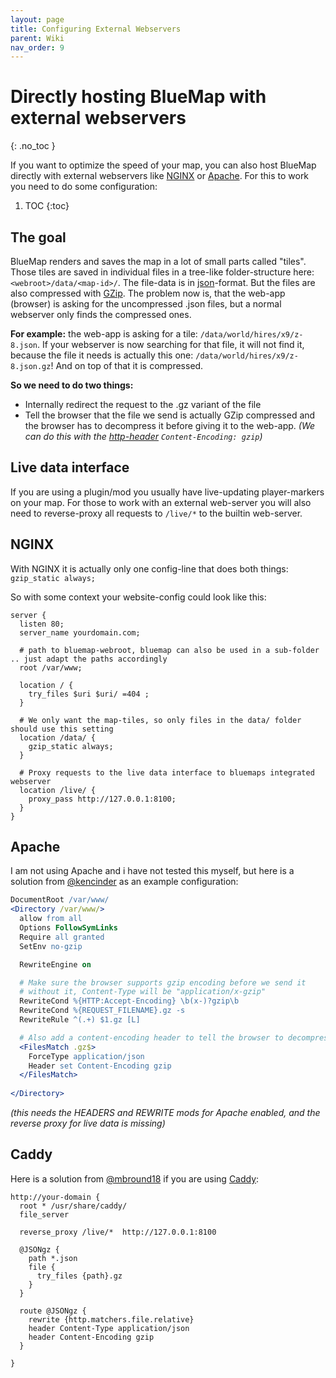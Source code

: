 ```yaml
---
layout: page
title: Configuring External Webservers
parent: Wiki
nav_order: 9
---
```


# Directly hosting BlueMap with external webservers
{: .no_toc }

If you want to optimize the speed of your map, you can also host BlueMap directly with external webservers like 
[NGINX](https://www.nginx.com/) or [Apache](https://httpd.apache.org/). For this to work you need to do 
some configuration:

1. TOC 
{:toc}

## The goal
BlueMap renders and saves the map in a lot of small parts called "tiles". Those tiles are saved in individual files 
in a tree-like folder-structure here: `<webroot>/data/<map-id>/`. The file-data is in 
[json](https://www.json.org/json-de.html)-format. But the files are also compressed with 
[GZip](https://en.wikipedia.org/wiki/Gzip). The problem now is, that the web-app (browser) is asking for the 
uncompressed .json files, but a normal webserver only finds the compressed ones.

**For example:** the web-app is asking for a tile: `/data/world/hires/x9/z-8.json`. If your webserver is now searching 
for that file, it will not find it, because the file it needs is actually this one: `/data/world/hires/x9/z-8.json.gz`!
And on top of that it is compressed.

**So we need to do two things:**
- Internally redirect the request to the .gz variant of the file
- Tell the browser that the file we send is actually GZip compressed and the browser has to decompress it before giving
  it to the web-app. *(We can do this with the [http-header](https://developer.mozilla.org/en-US/docs/Web/HTTP/Headers)
  `Content-Encoding: gzip`)*

## Live data interface
If you are using a plugin/mod you usually have live-updating player-markers on your map. For those to work with an 
external web-server you will also need to reverse-proxy all requests to `/live/*` to the builtin web-server.

## NGINX
With NGINX it is actually only one config-line that does both things: `gzip_static always;`

So with some context your website-config could look like this:
```nginx
server {
  listen 80;
  server_name yourdomain.com;

  # path to bluemap-webroot, bluemap can also be used in a sub-folder .. just adapt the paths accordingly
  root /var/www; 
  
  location / {
    try_files $uri $uri/ =404 ;
  }
  
  # We only want the map-tiles, so only files in the data/ folder should use this setting
  location /data/ {
    gzip_static always;
  }

  # Proxy requests to the live data interface to bluemaps integrated webserver
  location /live/ {
    proxy_pass http://127.0.0.1:8100;
  }
}
```

## Apache
I am not using Apache and i have not tested this myself, but here is a solution from 
[@kencinder](https://github.com/kencinder) as an example configuration:
```apache
DocumentRoot /var/www/
<Directory /var/www/>
  allow from all
  Options FollowSymLinks
  Require all granted
  SetEnv no-gzip

  RewriteEngine on

  # Make sure the browser supports gzip encoding before we send it
  # without it, Content-Type will be "application/x-gzip"
  RewriteCond %{HTTP:Accept-Encoding} \b(x-)?gzip\b
  RewriteCond %{REQUEST_FILENAME}.gz -s
  RewriteRule ^(.+) $1.gz [L]

  # Also add a content-encoding header to tell the browser to decompress
  <FilesMatch .gz$>
    ForceType application/json
    Header set Content-Encoding gzip
  </FilesMatch>
  
</Directory>
```
*(this needs the HEADERS and REWRITE mods for Apache enabled, and the reverse proxy for live data is missing)*

## Caddy
Here is a solution from [@mbround18](https://github.com/mbround18) if you are using [Caddy](https://caddyserver.com/):
```
http://your-domain {
  root * /usr/share/caddy/
  file_server

  reverse_proxy /live/*  http://127.0.0.1:8100

  @JSONgz {
    path *.json
    file {
      try_files {path}.gz
    }
  }

  route @JSONgz {
    rewrite {http.matchers.file.relative}
    header Content-Type application/json
    header Content-Encoding gzip
  }

}
```